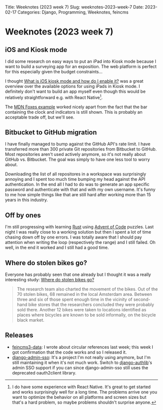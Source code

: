 Title: Weeknotes (2023 week 7)
Slug: weeknotes-2023-week-7
Date: 2023-02-17
Categories: Django, Programming, Weeknotes, feincms

# Weeknotes (2023 week 7)

## iOS and Kiosk mode

I did some research on easy ways to put an iPad into Kiosk mode because I want to build a surveying app for an exposition. The web platform is perfect for this especially given the budget constraints...

I thought [What is iOS kiosk mode and how do I enable it?](https://www.hexnode.com/blogs/what-is-ios-kiosk-mode/) was a great overview over the available options for using iPads in Kiosk mode. I definitely don't want to build an app myself even though this would be relatively straightforward e.g. with React Native[^rn].

The [MDN Foxes example](https://developer.mozilla.org/en-US/docs/Web/Progressive_web_apps/Add_to_home_screen) worked nicely apart from the fact that the bar containing the clock and indicators is still shown. This is probably an acceptable trade off, but we'll see.

## Bitbucket to GitHub migration

I have finally managed to bump against the GitHub API's rate limit. I have transferred more than 300 private Git repositories from Bitbucket to GitHub. Most repositories aren't used actively anymore, so it's not really about GitHub vs. Bitbucket. The goal was simply to have one less tool to worry about.

Downloading the list of all repositores in a workspace was surprisingly annoying and I spent too much time bumping my head against the API authentication. In the end all I had to do was to generate an app specific password and authenticate with that and with my own username. It's funny to me how simple things like that are still hard after working more than 15 years in this industry.

## Off by ones

I'm still progressing with learning [Rust](https://www.rust-lang.org/) using [Advent of Code](https://adventofcode.com/) puzzles. Last night I was really close to a working solution but then I spent a lot of time chasing down off by one errors. I was totally aware that I should pay attention when writing the loop (respectively the range) and I still failed. Oh well, in the end it worked and I still had a good time.

## Where do stolen bikes go?

Everyone has probably seen that one already but I thought it was a really interesting study:
[Where do stolen bikes go?](https://news.mit.edu/2023/where-do-stolen-bikes-go-0215)

> The research team also charted the movement of the bikes. Out of the 70 stolen bikes, 68 remained in the local Amsterdam area. Between three and six of those spent enough time in the vicinity of second-hand bike stores that the researchers concluded they were probably sold there. Another 12 bikes were taken to locations identified as places where bicycles are known to be sold informally, on the bicycle black market.

## Releases

- [feincms3-data](https://pypi.org/project/feincms3-data/): I wrote about circular references last week; this week I got confirmation that the code works and so I released it.
- [django-admin-sso](https://pypi.org/project/django-admin-sso/): It's a project I'm not really using anymore, but I'm still maintaining it when it's not much work. Switch to [django-authlib](https://pypi.org/project/django-authlib/)'s admin SSO support if you can since django-admin-sso still uses the deprecated oauth2client library.

[^rn]: I do have some experience with React Native. It's great to get started and works surprisingly well for a long time. The problems arrive one you want to optimize the behavior on all platforms and screen sizes but that's a hard problem, so maybe problems shouldn't surprise anyone.
